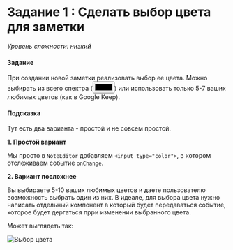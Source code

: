 # Задание 1 : Сделать выбор цвета для заметки

_Уровень сложности: низкий_

#### Задание

При создании новой заметки реализовать выбор ее цвета. Можно выбирать из всего спектра (<input type="color" />) 
или использовать только 5-7 ваших любимых цветов (как в Google Keep).

#### Подсказка

Тут есть два варианта - простой и не совсем простой.

**1. Простой вариант**

Мы просто в ```NoteEditor``` добавляем ```<input type="color">```, в котором отслеживаем событие ```onChange```.

**2. Вариант посложнее**

Вы выбираете 5-10 ваших любимых цветов и даете пользователю возможность выбрать один из них. 
В идеале, для выбора цвета нужно написать отдельный компонент в который будет 
передаваться событие, которое будет дергаться прри изменении выбранного цвета.

Может выглядеть так:

![Выбор цвета](/02-deep-in-components/images/007.png)